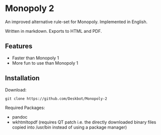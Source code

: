 Monopoly 2
==========

An improved alternative rule-set for Monopoly. Implemented in English.

Written in markdown. Exports to HTML and PDF.

Features
--------

* Faster than Monopoly 1
* More fun to use than Monopoly 1

Installation
------------

Download:

`git clone https://github.com/Deskbot/Monopoly-2`

Required Packages:

* pandoc
* wkhtmltopdf (requires QT patch i.e. the directly downloaded binary files copied into /usr/bin instead of using a package manager)